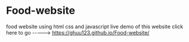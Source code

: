 # Food-website

food website using html css and javascript
live demo of this website click here to go ----->  https://ghuu123.github.io/Food-website/
